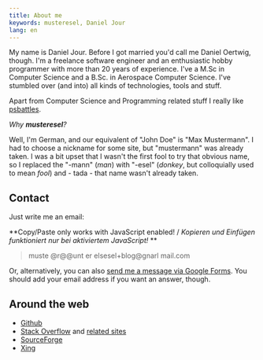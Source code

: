 ```yaml
---
title: About me
keywords: musteresel, Daniel Jour
lang: en
---
```


My name is Daniel Jour.  Before I got married you'd call me Daniel
Oertwig, though.  I'm a freelance software engineer and an enthusiastic
hobby programmer with more than 20 years of experience.
I've a M.Sc in Computer Science and a
B.Sc. in Aerospace Computer Science.  I've stumbled
over (and into) all kinds of technologies, tools and stuff.

Apart from Computer Science and Programming related stuff I really
like [psbattles](https://www.reddit.com/r/photoshopbattles/).

*Why **musteresel**?*

Well, I'm German, and our equivalent of "John Doe" is "Max
Mustermann".  I had to choose a nickname for some site, but
"mustermann" was already taken.  I was a bit upset that I wasn't the
first fool to try that obvious name, so I replaced the "-mann" (*man*)
with "-esel" (*donkey*, but colloquially used to mean *fool*) and -
tada - that name wasn't already taken.

## Contact

Just write me an email:

<script type="text/javascript">
function makeMyInfoAccessible() {
  var elements = document.getElementsByClassName("not-my-info")
  for (var i = 0; i < elements.length; i++) {
    elements[i].innerHTML = "";
  }
}
</script>
<noscript>

**Copy/Paste only works with JavaScript enabled! / *Kopieren und Einfügen funktioniert nur bei aktiviertem JavaScript!* **

</noscript>
<div onmouseover="makeMyInfoAccessible()">

> mus<span>t<span class="not-my-info">e &#64;r&#64;&#64;unt
 </span>er</span><span class="not-my-info">
 els</span>esel+blog&#64;g<span class="not-my-info">narl
 </span>ma<span>i</span>l.<span><span><span>co</span></span></span>m

</div>

Or, alternatively, you can also [send me a message via Google
Forms][forms].  You should add your email address if you want
an answer, though.

[forms]: https://docs.google.com/forms/d/e/1FAIpQLSfV7TfT4OIcpopar3hBoLnzHBmbOi85ysjX23cQsvKzBCy4Dw/viewform?usp=pp_url&entry.1949939362=about.html

## Around the web

 - [Github](https://github.com/musteresel)
 -
   [Stack Overflow][SO] and [related sites][SE-accounts]
 - [SourceForge](https://sourceforge.net/u/musteresel/profile)
 - [Xing](https://www.xing.com/profile/Daniel_Jour)

[SO]: https://stackoverflow.com/users/1116364/daniel-jour
[SE-accounts]: https://stackexchange.com/users/1126622/daniel-jour?tab=accounts
